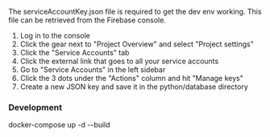 The serviceAccountKey.json file is required to get the dev env working. This
file can be retrieved from the Firebase console.

1. Log in to the console
2. Click the gear next to "Project Overview" and select "Project settings"
3. Click the "Service Accounts" tab
4. Click the external link that goes to all your service accounts
5. Go to "Service Accounts" in the left sidebar
6. Click the 3 dots under the "Actions" column and hit "Manage keys"
7. Create a new JSON key and save it in the python/database directory

### Development
docker-compose up -d --build